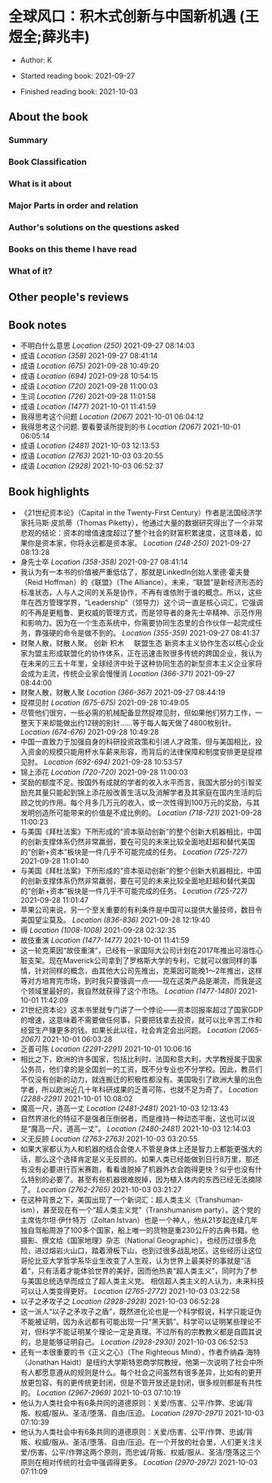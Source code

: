 # 全球风口：积木式创新与中国新机遇 (王煜全;薛兆丰)
* Author: K
* Started reading book: 2021-09-27

* Finished reading book: 2021-10-03


## About the book

### Summary

### Book Classification

### What is it about

### Major Parts in order and relation

### Author's solutions on the questions asked

### Books on this theme I have read

### What of it?

## Other people's reviews

## Book notes

* 不明白什么意思 *Location (250)* 2021-09-27 08:14:03
* 成语 *Location (358)* 2021-09-27 08:41:14
* 成语 *Location (675)* 2021-09-28 10:49:20
* 成语 *Location (694)* 2021-09-28 10:54:15
* 成语 *Location (720)* 2021-09-28 11:00:03
* 生词 *Location (726)* 2021-09-28 11:01:58
* 成语 *Location (1477)* 2021-10-01 11:41:59
* 我得思考这个问题 *Location (2067)* 2021-10-01 06:04:12
* 我得思考这个问题. 要看要读所提到的书 *Location (2067)* 2021-10-01 06:05:14
* 成语 *Location (2481)* 2021-10-03 12:13:53
* 成语 *Location (2763)* 2021-10-03 03:20:55
* 成语 *Location (2928)* 2021-10-03 06:52:37

## Book highlights

* 《21世纪资本论》（Capital in the Twenty-First Century）作者是法国经济学家托马斯·皮凯蒂（Thomas Piketty），他通过大量的数据研究得出了一个非常悲观的结论：资本的增值速度超过了整个社会的财富积累速度，这意味着，如果你是资本家，你将永远都是资本家。 *Location (248-250)* 2021-09-27 08:13:28
* 身先士卒 *Location (358-358)* 2021-09-27 08:41:14
* 我认为有一本书的价值被严重低估了，那就是LinkedIn创始人里德·霍夫曼（Reid Hoffman）的《联盟》（The Alliance）。未来，“联盟”是新经济形态的标准状态，人与人之间的关系是协作，不再有谁依附于谁的概念。所以，这些年在西方管理学界，“Leadership”（领导力）这个词一直是核心词汇，它强调的不再是更粗鲁、更权威的管理方式，而是领导者的身先士卒精神、示范作用和影响力。因为在一个生态系统中，你需要协同生态里的合作伙伴一起完成任务，靠强硬的命令是做不到的。 *Location (355-359)* 2021-09-27 08:41:37
* 财聚人散，财散人聚。 创新 积木     联盟生态 新资本主义协作生态以核心企业家为盟主形成联盟化的协作体系，正在迅速击败很多传统的跨国企业，我认为在未来的三五十年里，全球经济中处于这种协同生态的新型资本主义企业家将会成为主流，传统企业家会慢慢消 *Location (366-371)* 2021-09-27 08:44:00
* 财聚人散，财散人聚 *Location (366-367)* 2021-09-27 08:44:19
* 捉襟见肘 *Location (675-675)* 2021-09-28 10:49:05
* 尽管他们很穷，一些必需的机械配备显然捉襟见肘，但如果他们努力工作，一整天下来却能做出约12磅的别针……等于每人每天做了4800枚别针。 *Location (674-676)* 2021-09-28 10:49:28
* 中国一直致力于加强自身的科研投资政策和引进人才政策，但与美国相比，投入资金的规模只能用杯水车薪来形容，而背后的法律保障和制度安排更是捉襟见肘。 *Location (692-694)* 2021-09-28 10:53:57
* 锦上添花 *Location (720-720)* 2021-09-28 11:00:03
* 奖励的额度不足。按国外有成就的学者的收入水平而言，我国大部分的引智奖励充其量只能起到锦上添花般改善生活以及消解学者及其家庭在国内生活的后顾之忧的作用。每个月多几万元的收入，或一次性得到100万元的奖励，与其发明创造所可能带来的价值是不成比例的。 *Location (718-721)* 2021-09-28 11:00:23
* 与美国《拜杜法案》下所形成的“资本驱动创新”的整个创新大机器相比，中国的创新支撑体系仍然非常羸弱，要在可见的未来比较全面地赶超和替代美国的“创新+资本”板块是一件几乎不可能完成的任务。 *Location (725-727)* 2021-09-28 11:01:40
* 与美国《拜杜法案》下所形成的“资本驱动创新”的整个创新大机器相比，中国的创新支撑体系仍然非常羸弱，要在可见的未来比较全面地赶超和替代美国的“创新+资本”板块是一件几乎不可能完成的任务。 *Location (725-727)* 2021-09-28 11:01:47
* 苹果公司来说，另一个至关重要的有利条件是中国可以提供大量技师，数目令美国望尘莫及。 *Location (836-836)* 2021-09-28 12:19:40
* 缛 *Location (1008-1008)* 2021-09-28 02:32:35
* 故伎重演 *Location (1477-1477)* 2021-10-01 11:41:59
* 这一轮克莱因“故伎重演”，已经有一家国际大公司计划在2017年推出可溶性心脏支架。现在Maverick公司拿到了罗格斯大学的专利，它就可以做同样的事情，针对同样的概念，由其他大公司先推出，克莱因可能晚1～2年推出，这样等对方培育完市场，到时我只要强调一点——现在这类产品是潮流，而我是这个领域里最好的，我自然就获得了这个市场。 *Location (1477-1480)* 2021-10-01 11:42:09
* 21世纪资本论》这本书里就专门讲了一个悖论——资本回报率超过了国家GDP的增速，这意味着不需要做任何事，只要把钱拿去投资，就可以比辛苦工作和经营生产赚更多的钱。如果长此以往，社会肯定会出问题。 *Location (2065-2067)* 2021-10-01 06:03:28
* 乏善可陈 *Location (2291-2291)* 2021-10-01 10:06:16
* 相比之下，欧洲的许多国家，包括比利时、法国和意大利，大学教授属于国家公务员，他们拿的是全国划一的工资，既不分专业也不分学校。因此，教员们不仅没有创新的动力，就连搬迁的积极性都没有。美国吸引了欧洲大量的出色学者，所以欧洲近几十年科研成果的乏善可陈，也就不足为奇了。 *Location (2288-2291)* 2021-10-01 10:08:02
* 魔高一尺，道高一丈 *Location (2481-2481)* 2021-10-03 12:13:43
* 自然界进化的特征不是强者压倒弱者，而是维持一种动态平衡，这也可以说是“魔高一尺，道高一丈”。 *Location (2480-2481)* 2021-10-03 12:14:03
* 义无反顾 *Location (2763-2763)* 2021-10-03 03:20:55
* 如果大家都认为人和机器的结合会使人不管是身体上还是智力上都能更强大的话，那么这个选择肯定是义无反顾的。如果人类已经能做到日行8万里，那还有没有必要进行百米赛跑，看看谁脱掉了机器外衣会跑得更快？似乎也没有什么特别的必要了。甚至有些机器很难脱掉，因为植入体内的东西已经无法摘除了。 *Location (2762-2765)* 2021-10-03 03:21:27
* 在这种背景之下，美国出现了一个新词汇：超人类主义（Transhuman-ism），甚至现在有一个“超人类主义党”（Transhumanism party）。这个党的主席佐尔坦·伊什特万（Zoltan Istvan）也是一个神人，他从21岁起连续几年独自驾船周游了100多个国家，船上唯一的货物是重230公斤的古典书籍。他摄影、撰文给《国家地理》杂志（National Geographic），也经历过很多危险，进过熔岩火山口，踏着滑板下山，也到过很多战乱地区。这些经历让这位哥伦比亚大学哲学系毕业生改变了人生观，认为世界上最美好的事就是“活着”，只有活着才能体验世界的美好，因而他热衷“超人类主义”，同时为了参与美国总统选举而成立了超人类主义党。 相信超人类主义的人认为，未来科技可以让人类变得更好。 *Location (2765-2772)* 2021-10-03 03:22:58
* 以子之矛攻子之 *Location (2928-2928)* 2021-10-03 06:52:28
* 这一派人“以子之矛攻子之盾”，既然进化论也是一个科学假说，科学只能证伪不能被证明，因为永远都有可能出现一只“黑天鹅”。科学可以证明某些理论不对，但科学不能证明某个理论一定是真理。不过所有的宗教教义都是自圆其说的，总是能够证明自己。 *Location (2928-2930)* 2021-10-03 06:52:53
* 还有一本很重要的书《正义之心》（The Righteous Mind），作者乔纳森·海特（Jonathan Haidt）是纽约大学斯特恩商学院教授，他第一次说明了社会中所有人都愿意遵从的规则是什么。每个社会之间虽然有很多差异，比如有的更开放更包容，有的更传统更封闭，但是不管开放还是封闭，很多规则都是有共性的。 *Location (2967-2969)* 2021-10-03 07:10:19
* 他认为人类社会中有6条共同的道德原则：关爱/伤害、公平/作弊、忠诚/背叛、权威/服从、圣洁/堕落、自由/压迫。 *Location (2970-2971)* 2021-10-03 07:10:39
* 他认为人类社会中有6条共同的道德原则：关爱/伤害、公平/作弊、忠诚/背叛、权威/服从、圣洁/堕落、自由/压迫。在一个开放的社会里，人们更关注关爱/伤害、公平/作弊这两个原则，而忠诚/背叛、权威/服从、圣洁/堕落这三个原则在相对传统的社会中强调得更多。 *Location (2970-2972)* 2021-10-03 07:11:09

